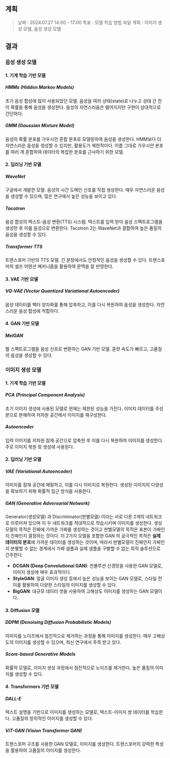 
## 계획

> 날짜 : 2024.07.27 14:00 - 17:00
> 목표 : 모델 학습 방법 숙달
> 계획 : 이미지 생성 모델, 음성 생성 모델 

## 결과

### 음성 생성 모델

#### 1. 기계 학습 기반 모델

##### HMMs (Hidden Markov Models)
초기 음성 합성에 많이 사용되었던 모델.
음성을 여러 상태(state)로 나누고 상태 간 전이 확률을 통해 음성을 생성한다. 음성의 자연스러움은 떨어지지만 구현이 상대적으로 간단하다.

##### GMM (Gaussian Mixture Model)
음성의 확률 분포를 가우시안 혼합 분포로 모델링하여 음성을 생성한다. HMM보다 더 자연스러운 음성을 생성할 수 있지만, 활용도가 제한적이다.
이름 그대로 가우시안 분포를 여러 개 혼합하여 데이터의 복잡한 분포를 근사하기 위한 모델.


#### 2. 딥러닝 기반 모델

##### WaveNet
구글에서 개발한 모델.
음성의 시간 도메인 신호를 직접 생성한다. 매우 자연스러운 음성을 생성할 수 있으며, 많은 연구에서 높은 성능을 보이고 있다.

##### Tacotron
음성 합성의 텍스트-음성 변환(TTS) 시스템.
텍스트를 입력 받아 음성 스펙트로그램을 생성한 후 이를 음성으로 변환한다. Tacotron 2는 WaveNet과 결합하여 높은 품질의 음성을 생성할 수 있다.

##### Transformer TTS
트랜스포머 기반의 TTS 모델.
긴 문장에서도 안정적인 음성을 생성할 수 있다. 트랜스포머의 셀프 어텐션 메커니즘을 활용하여 문맥을 잘 반영한다.


#### 3. VAE 기반 모델

##### VQ-VAE (Vector Quantized Variational Autoencoder)
음성 데이터를 벡터 양자화를 통해 압축하고, 이를 다시 복원하여 음성을 생성한다. 자연스러운 음성 합성에 적합하다.

#### 4. GAN 기반 모델
##### MelGAN
멜 스펙트로그램을 음성 신호로 변환하는 GAN 기반 모델.
훈련 속도가 빠르고, 고품질의 음성을 생성할 수 있다.



### 이미지 생성 모델

#### 1. 기계 학습 기반 모델
##### PCA (Principal Component Analysis)
초기 이미지 생성에 사용된 모델로 현재는 제한된 성능을 가진다.
이미지 데이터를 주성분으로 분해하여 저차원 공간에서 이미지를 재구성한다. 

##### Autoencoder
입력 이미지를 저차원 잠재 공간으로 압축한 후 이를 다시 복원하여 이미지를 생성한다. 주로 이미지 복원 및 생성에 사용된다.


#### 2. 딥러닝 기반 모델

##### VAE (Variational Autoencoder)
이미지를 잠재 공간에 매핑하고, 이를 다시 이미지로 복원한다. 생성된 이미지의 다양성을 확보하기 위해 확률적 접근 방식을 사용한다.

##### GAN (Generative Adversarial Network)
Generator(생성모델) 과 Discriminator(판별모델) 이라는 서로 다른 2개의 네트워크로 이루어져 있으며 이 두 네트워크를 적대적으로 학습시키며 이미지를 생성한다.
생성모델의 목적은 진짜에 가까운 가짜를 생성하는 것이고 판별모델의 목적은 표본이 가짜인지 진짜인지 결정하는 것이다.
이 2가지 모델을 포함한 GAN 의 궁극적인 목적은 **실제 데이터의 분포**에 가까운 데이터를 생성하는 것이며, 따라서 판별모델이 진짜인지 가짜인지 분별할 수 없는 경계에서 가짜 샘플과 실제 샘플을 구별할 수 없는 최적 솔루션으로 간주한다.

* **DCGAN (Deep Convolutional GAN)**: 컨볼루션 신경망을 사용한 GAN 모델로, 이미지 생성에 매우 효과적이다.
* **StyleGAN**: 얼굴 이미지 생성 등에서 높은 성능을 보이는 GAN 모델로, 스타일 전이를 활용하여 다양한 스타일의 이미지를 생성할 수 있다.
* **BigGAN**: 대규모 데이터 셋을 사용하여 고해상도 이미지를 생성하는 GAN 모델이다.


#### 3. Diffusion 모델

##### DDPM (Denoising Diffusion Probabilistic Models)
이미지를 노이즈에서 점진적으로 제거하는 과정을 통해 이미지를 생성한다. 매우 고해상도의 이미지를 생성할 수 있으며, 최신 연구에서 주목 받고 있다.

##### Score-based Generative Models
확률적 모델로, 이미지 생성 과정에서 점진적으로 노이즈를 제거한다. 높은 품질의 이미지를 생성할 수 있다.


#### 4. Transformers 기반 모델

##### DALL-E
텍스트 설명을 기반으로 이미지를 생성하는 모델로, 텍스트-이미지 쌍 데이터를 학습한다. 고품질의 창의적인 이미지를 생성할 수 있다.

##### ViT-GAN (Vision Transformer GAN)
트랜스포머 구조를 사용한 GAN 모델로, 이미지를 생성한다. 트랜스포머의 강력한 특성을 활용하여 고품질의 이미지를 생성한다.